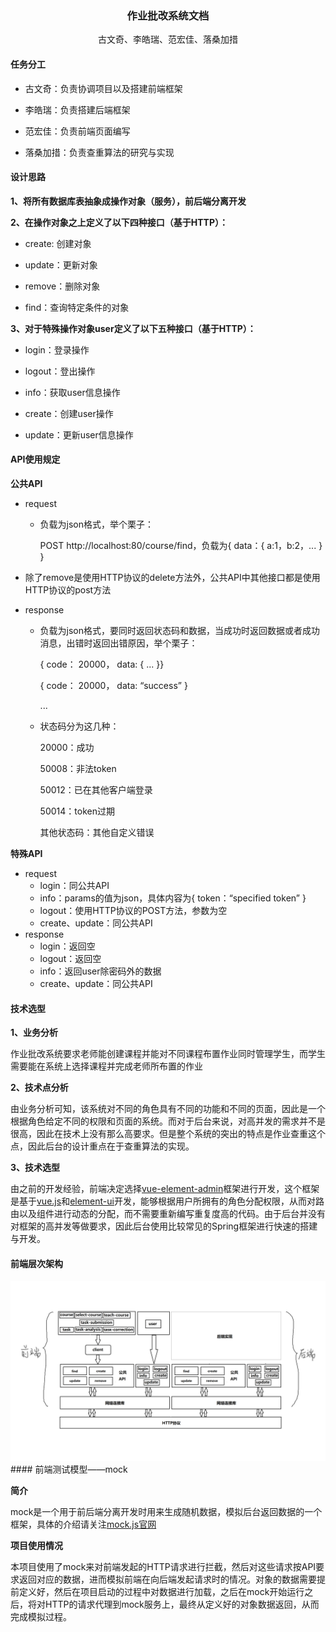 <center>
	<h3>作业批改系统文档</h3>
	<div>
        <span>古文奇、李皓瑞、范宏佳、落桑加措</span>
    </div>
</center>


#### 任务分工
- 古文奇：负责协调项目以及搭建前端框架

- 李皓瑞：负责搭建后端框架

- 范宏佳：负责前端页面编写

- 落桑加措：负责查重算法的研究与实现

  

#### 设计思路

  **1、将所有数据库表抽象成操作对象（服务），前后端分离开发**

  **2、在操作对象之上定义了以下四种接口（基于HTTP）：**
  - create: 创建对象

  - update：更新对象

  - remove：删除对象

  - find：查询特定条件的对象
    

**3、对于特殊操作对象user定义了以下五种接口（基于HTTP）：**

  - login：登录操作

  - logout：登出操作

  - info：获取user信息操作

  - create：创建user操作

  - update：更新user信息操作



#### API使用规定
  **公共API**
  - request
    - 负载为json格式，举个栗子：
    
      POST http://localhost:80/course/find，负载为{ data：{ a:1，b:2，... } }
  
  - 除了remove是使用HTTP协议的delete方法外，公共API中其他接口都是使用HTTP协议的post方法
  
  - response
    - 负载为json格式，要同时返回状态码和数据，当成功时返回数据或者成功消息，出错时返回出错原因，举个栗子：

      { code： 20000， data: { ... }}

      { code： 20000， data: “success” }

      ...

    - 状态码分为这几种：

      20000：成功

      50008：非法token

      50012：已在其他客户端登录
    
      50014：token过期
    
      其他状态码：其他自定义错误


  **特殊API**
  - request
    - login：同公共API
    - info：params的值为json，具体内容为{ token：“specified token” }
    - logout：使用HTTP协议的POST方法，参数为空
    - create、update：同公共API
  - response
    - login：返回空
    - logout：返回空
    - info：返回user除密码外的数据 
    - create、update：同公共API



#### 技术选型

  **1、业务分析**

​	作业批改系统要求老师能创建课程并能对不同课程布置作业同时管理学生，而学生需要能在系统上选择课程并完成老师所布置的作业

  **2、技术点分析**

​	由业务分析可知，该系统对不同的角色具有不同的功能和不同的页面，因此是一个根据角色给定不同的权限和页面的系统。而对于后台来说，对高并发的需求并不是很高，因此在技术上没有那么高要求。但是整个系统的突出的特点是作业查重这个点，因此后台的设计重点在于查重算法的实现。

  **3、技术选型**

​	由之前的开发经验，前端决定选择<a href="https://panjiachen.github.io/vue-element-admin-site/zh/guide/">vue-element-admin</a>框架进行开发，这个框架是基于<a href="https://cn.vuejs.org/index.html">vue.js</a>和<a href="https://element.eleme.cn/#/zh-CN">element-ui</a>开发，能够根据用户所拥有的角色分配权限，从而对路由以及组件进行动态的分配，而不需要重新编写重复度高的代码。由于后台并没有对框架的高并发等做要求，因此后台使用比较常见的Spring框架进行快速的搭建与开发。



#### 前端层次架构

<center>
	<img src="系统框架图.png"></img>
</center>
#### 前端测试模型——mock

**简介**

​	mock是一个用于前后端分离开发时用来生成随机数据，模拟后台返回数据的一个框架，具体的介绍请关注<a href="http://mockjs.com/">mock.js官网</a>

**项目使用情况**

​	本项目使用了mock来对前端发起的HTTP请求进行拦截，然后对这些请求按API要求返回对应的数据，进而模拟前端在向后端发起请求时的情况。对象的数据需要提前定义好，然后在项目启动的过程中对数据进行加载，之后在mock开始运行之后，将对HTTP的请求代理到mock服务上，最终从定义好的对象数据返回，从而完成模拟过程。